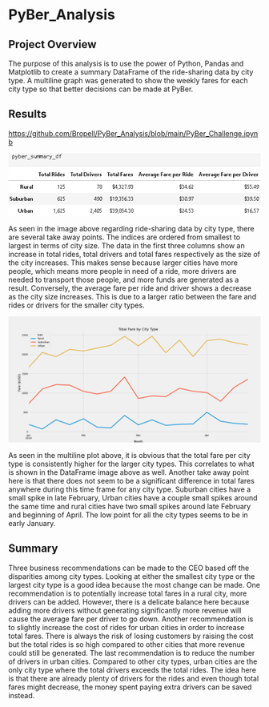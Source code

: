 # PyBer_Analysis
## Project Overview
The purpose of this analysis is to use the power of Python, Pandas and Matplotlib to create a summary DataFrame of the ride-sharing data by city type. A multiline graph was generated to show the weekly fares for each city type so that better decisions can be made at PyBer.
## Results
https://github.com/Bropell/PyBer_Analysis/blob/main/PyBer_Challenge.ipynb

![alt text](https://github.com/Bropell/PyBer_Analysis/blob/main/Analysis/pyber_summary_df.png)

As seen in the image above regarding ride-sharing data by city type, there are several take away points. The indices are ordered from smallest to largest in terms of city size. The data in the first three columns show an increase in total rides, total drivers and total fares respectively as the size of the city increases. This makes sense because larger cities have more people, which means more people in need of a ride, more drivers are needed to transport those people, and more funds are generated as a result. Conversely, the average fare per ride and driver shows a decrease as the city size increases. This is due to a larger ratio between the fare and rides or drivers for the smaller city types.

![alt text](https://github.com/Bropell/PyBer_Analysis/blob/main/Analysis/PyBer_fare_summary.png)

As seen in the multiline plot above, it is obvious that the total fare per city type is consistently higher for the larger city types. This correlates to what is shown in the DataFrame image above as well. Another take away point here is that there does not seem to be a significant difference in total fares anywhere during this time frame for any city type. Suburban cities have a small spike in late February, Urban cities have a couple small spikes around the same time and rural cities have two small spikes around late February and beginning of April. The low point for all the city types seems to be in early January. 
## Summary
Three business recommendations can be made to the CEO based off the disparities among city types. Looking at either the smallest city type or the largest city type is a good idea because the most change can be made. One recommendation is to potentially increase total fares in a rural city, more drivers can be added. However, there is a delicate balance here because adding more drivers without generating significantly more revenue will cause the average fare per driver to go down. Another recommendation is to slightly increase the cost of rides for urban cities in order to increase total fares. There is always the risk of losing customers by raising the cost but the total rides is so high compared to other cities that more revenue could still be generated. The last recommendation is to reduce the number of drivers in urban cities. Compared to other city types, urban cities are the only city type where the total drivers exceeds the total rides. The idea here is that there are already plenty of drivers for the rides and even though total fares might decrease, the money spent paying extra drivers can be saved instead.     

